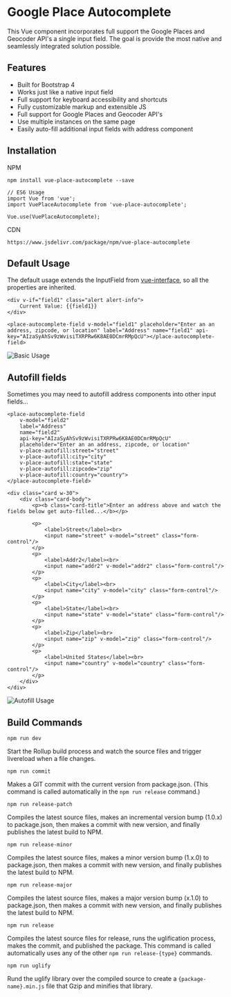 # Google Place Autocomplete

This Vue component incorporates full support the Google Places and Geocoder API's a single input field.
The goal is provide the most native and seamlessly integrated solution possible.

## Features

- Built for Bootstrap 4
- Works just like a native input field
- Full support for keyboard accessibility and shortcuts
- Fully customizable markup and extensible JS
- Full support for Google Places and Geocoder API's
- Use multiple instances on the same page
- Easily auto-fill additional input fields with address component

## Installation

NPM

    npm install vue-place-autocomplete --save

    // ES6 Usage
    import Vue from 'vue';
    import VuePlaceAutocomplete from 'vue-place-autocomplete';

    Vue.use(VuePlaceAutocomplete);
CDN

    https://www.jsdelivr.com/package/npm/vue-place-autocomplete


## Default Usage

The default usage extends the InputField from [vue-interface](https://github.com/actengage/vue-interface/tree/master/src/Components/InputField), so all the properties are inherited.

    <div v-if="field1" class="alert alert-info">
        Current Value: {{field1}}
    </div>

    <place-autocomplete-field v-model="field1" placeholder="Enter an an address, zipcode, or location" label="Address" name="field1" api-key="AIzaSyAhSv9zWvisiTXRPRw6K8AE0DCmrRMpQcU"></place-autocomplete-field>

![Basic Usage](./screenshots/basic-usage.gif)

## Autofill fields

Sometimes you may need to autofill address components into other input fields...

    <place-autocomplete-field
        v-model="field2"
        label="Address"
        name="field2"
        api-key="AIzaSyAhSv9zWvisiTXRPRw6K8AE0DCmrRMpQcU"
        placeholder="Enter an an address, zipcode, or location"
        v-place-autofill:street="street"
        v-place-autofill:city="city"
        v-place-autofill:state="state"
        v-place-autofill:zipcode="zip"
        v-place-autofill:country="country">
    </place-autocomplete-field>

    <div class="card w-30">
        <div class="card-body">
            <p><b class="card-title">Enter an address above and watch the fields below get auto-filled...</b></p>

            <p>
                <label>Street</label><br>
                <input name="street" v-model="street" class="form-control"/>
            </p>
            <p>
                <label>Addr2</label><br>
                <input name="addr2" v-model="addr2" class="form-control"/>
            </p>
            <p>
                <label>City</label><br>
                <input name="city" v-model="city" class="form-control"/>
            </p>
            <p>
                <label>State</label><br>
                <input name="state" v-model="state" class="form-control"/>
            </p>
            <p>
                <label>Zip</label><br>
                <input name="zip" v-model="zip" class="form-control"/>
            </p>
            <p>
                <label>United States</label><br>
                <input name="country" v-model="country" class="form-control"/>
            </p>
        </div>
    </div>

![Autofill Usage](./screenshots/autofill.gif)

## Build Commands

`npm run dev`

Start the Rollup build process and watch the source files and
trigger livereload when a file changes.

`npm run commit`

Makes a GIT commit with the current version from package.json. (This command is
called automatically in the `npm run release` command.)

`npm run release-patch`

Compiles the latest source files, makes an incremental version bump (1.0.x) to
package.json, then makes a commit with new version, and finally publishes the
latest build to NPM.

`npm run release-minor`

Compiles the latest source files, makes a minor version bump (1.x.0) to
package.json, then makes a commit with new version, and finally publishes the
latest build to NPM.

`npm run release-major`

Compiles the latest source files, makes a major version bump
(x.1.0) to package.json, then makes a commit with new version, and finally
publishes the latest build to NPM.

`npm run release`

Compiles the latest source files for release, runs the
uglification process, makes the commit, and published the package. This command
is called automatically uses any of the other `npm run release-{type}` commands.

`npm run uglify`

Rund the uglify library over the compiled source to create a
`{package-name}.min.js` file that Gzip and minifies that library.


